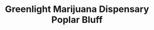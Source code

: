 ---
title: "Greenlight Marijuana Dispensary Poplar Bluff"
url: /poplar-bluff/greenlight-marijuana-dispensary-poplar-bluff/
shop: Hanf
---